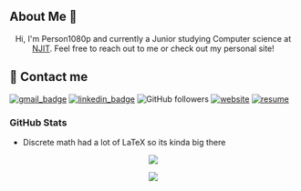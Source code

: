 ## About Me 👋
<p align="center">
Hi, I'm Person1080p and currently a Junior studying Computer science at <a href="https://www.njit.edu">NJIT</a>. Feel free to reach out to me or check out my personal site!
</p>

## 📧 Contact me

[![gmail_badge]](mailto:cg462@njit.edu) [![linkedin_badge]][linkedin] ![GitHub followers](https://img.shields.io/github/followers/Person1080p?style=social) [![website]](https://www.chrisgutie.tech)
 [![resume]](https://www.chrisgutie.tech/resume3.pdf)

### GitHub Stats
- Discrete math had a lot of LaTeX so its kinda big there
<p align="center">
    <a href="https://github.com/Person1080p">
    <img src="https://github-readme-stats.vercel.app/api/top-langs/?username=Person1080p">
    </a>
    <!-- DOCS: https://github.com/anuraghazra/github-readme-stats -->
</p>
<p align="center">
    <a href="https://github.com/Person1080p"><img src="https://github-readme-stats.vercel.app/api?username=Person1080p&theme=nord&show_icons=true"></a>
    <!-- DOCS: https://github.com/anuraghazra/github-readme-stats -->
</p>



[gmail_badge]: https://img.shields.io/badge/-cg462%40njit.edu-red?style=flat-square&logo=Gmail&logoColor=white&link=mailto:cg462@njit.edu
[linkedin_badge]: https://img.shields.io/badge/-Linkedin-blue?style=flat-square&logo=linkedin&logoColor=white&link=https://www.linkedin.com/in/christian-gutierrez-931963228/ 
[linkedin]: https://www.linkedin.com/in/christian-gutierrez-931963228/ 
[website]:https://img.shields.io/badge/Website-Vue_wip-red
[resume]:https://img.shields.io/badge/-Resume-green
<!--
- 👋 Hi, I’m @Person1080p
- 👀 I’m interested in ...
- 🌱 I’m currently learning ...
- 💞️ I’m looking to collaborate on ...
- 📫 How to reach me ...
-->
<!---
Person1080p/Person1080p is a ✨ special ✨ repository because its `README.md` (this file) appears on your GitHub profile.
You can click the Preview link to take a look at your changes.
--->
